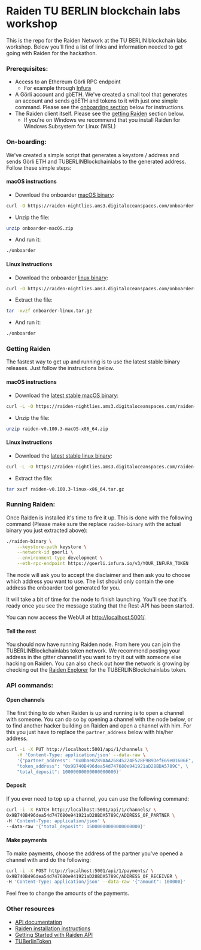 # Raiden TU BERLIN blockchain labs workshop

This is the repo for the Raiden Network at the TU BERLIN blockchain labs workshop.
Below you'll find a list of links and information needed to get going with Raiden for the hackathon.

### Prerequisites:
- Access to an Ethereum Görli RPC endpoint
    - For example through [Infura](https://infura.io/login)
- A Görli account and göETH. We've created a small tool that generates an account and sends göETH and tokens to it with just one simple command. Please see the [onboarding section](#on-boarding) below for instructions.
- The Raiden client itself. Please see the [getting Raiden](#getting-raiden) section below.
  - If you're on Windows we recommend that you install Raiden for Windows Subsystem for Linux (WSL)

### On-boarding:
We've created a simple script that generates a keystore / address and sends Görli ETH and TUBERLINBlockchainlabs to the generated address. Follow these simple steps:

#### macOS instructions
- Download the onboarder [macOS binary](https://raiden-nightlies.ams3.digitaloceanspaces.com/onboarder-macOS.zip):
```sh
curl -O https://raiden-nightlies.ams3.digitaloceanspaces.com/onboarder-macOS.zip
```
- Unzip the file:
```sh
unzip onboarder-macOS.zip
```
- And run it:
```sh
./onboarder
```

#### Linux instructions
- Download the onboarder [linux binary](https://raiden-nightlies.ams3.digitaloceanspaces.com/onboarder-linux.tar.gz):
```sh
curl -O https://raiden-nightlies.ams3.digitaloceanspaces.com/onboarder-linux.tar.gz
```
- Extract the file:
```sh
tar -xvzf onboarder-linux.tar.gz
```
- And run it:
```sh
./onboarder
```

### Getting Raiden
The fastest way to get up and running is to use the latest stable binary releases. Just follow the instructions below.

#### macOS instructions
- Download the [latest stable macOS binary](https://raiden-nightlies.ams3.digitaloceanspaces.com/raiden-v0.100.3-macOS-x86_64.zip):
```sh
curl -L -O https://raiden-nightlies.ams3.digitaloceanspaces.com/raiden-v0.100.3-macOS-x86_64.zip
```
- Unzip the file:
```sh
unzip raiden-v0.100.3-macOS-x86_64.zip
```

#### Linux instructions
- Download the [latest stable linux binary](https://raiden-nightlies.ams3.digitaloceanspaces.com/raiden-v0.100.3-linux-x86_64.tar.gz):
```sh
curl -L -O https://raiden-nightlies.ams3.digitaloceanspaces.com/raiden-v0.100.3-linux-x86_64.tar.gz
```
- Extract the file:
```sh
tar xvzf raiden-v0.100.3-linux-x86_64.tar.gz
```

### Running Raiden:
Once Raiden is installed it's time to fire it up. This is done with the following command (Please make sure the replace `raiden-binary` with the actual binary you just extracted above):
```sh
./raiden-binary \
    --keystore-path keystore \
    --network-id goerli \
    --environment-type development \
    --eth-rpc-endpoint https://goerli.infura.io/v3/YOUR_INFURA_TOKEN
```

The node will ask you to accept the disclaimer and then ask you to choose which address you want to use. The list should only contain the one address the onboarder tool generated for you.

It will take a bit of time for the node to finish launching.
You'll see that it's ready once you see the message stating that the Rest-API has been started.

You can now access the WebUI at [http://localhost:5001/](http://localhost:5001).

#### Tell the rest

You should now have running Raiden node. From here you can join the TUBERLINBlockchainlabs token network. We recommend posting your address in the gitter channel if you want to try it out with someone else hacking on Raiden.
You can also check out how the network is growing by checking out the [Raiden Explorer](https://goerli.explorer.raiden.network/tokens/0x9B740B496dea54d747680e941921aD28BDA5789C) for the TUBERLINBlockchainlabs token.

### API commands:

#### Open channels
The first thing to do when Raiden is up and running is to open a channel with someone. You can do so by opening a channel with the node below, or to find another hacker building on Raiden and open a channel with him. For this you just have to replace the `partner_address` below with his/her address.

```sh
curl -i -X PUT http://localhost:5001/api/1/channels \
    -H 'Content-Type: application/json' --data-raw \
    '{"partner_address": "0x0bae0289AAA26845224F528F9B9DefE69e01606E", \
    "token_address": "0x9B740B496dea54d747680e941921aD28BDA5789C", \
    "total_deposit": 10000000000000000000}'
```

#### Deposit
If you ever need to top up a channel, you can use the following command:
```sh
curl -i -X PATCH http://localhost:5001/api/1/channels/ \
0x9B740B496dea54d747680e941921aD28BDA5789C/ADDRESS_OF_PARTNER \
-H 'Content-Type: application/json' \
--data-raw '{"total_deposit": 15000000000000000000}'
```

#### Make payments
To make payments, choose the address of the partner you've opened a channel with and do the following:
```sh
curl -i -X POST http://localhost:5001/api/1/payments/ \
0x9B740B496dea54d747680e941921aD28BDA5789C/ADDRESS_OF_RECEIVER \
-H 'Content-Type: application/json' --data-raw '{"amount": 100000}'
```

Feel free to change the amounts of the payments.

### Other resources
- [API documentation](https://raiden-network.readthedocs.io/en/latest/rest_api.html)
- [Raiden installation instructions](https://raiden-network.readthedocs.io/en/latest/overview_and_guide.html#installation)
- [Getting Started with Raiden API](https://raiden-network.readthedocs.io/en/latest/api_walkthrough.html)
- [TUBerlinToken](https://goerli.etherscan.io/address/0x9B740B496dea54d747680e941921aD28BDA5789C#code)
